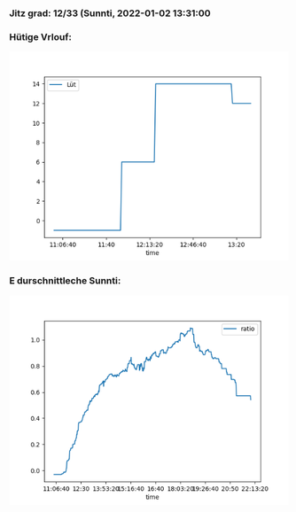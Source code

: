 ### Jitz grad: 12/33 (Sunnti, 2022-01-02 13:31:00

### Hütige Vrlouf:
![Graph](Today.png)

### E durschnittleche Sunnti:
![Graph](Sunnti.png)